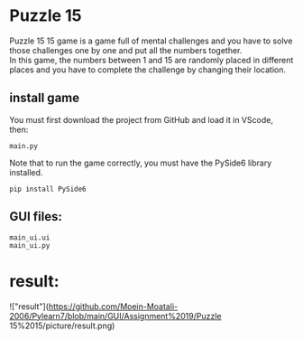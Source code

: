 # Puzzle 15
Puzzle 15 15 game is a game full of mental challenges and you have to solve those challenges one by one and put all the numbers together.\
In this game, the numbers between 1 and 15 are randomly placed in different places and you have to complete the challenge by changing their location.
## install game
You must first download the project from GitHub and load it in VScode, then:
```
main.py 
```
Note that to run the game correctly, you must have the PySide6 library installed.
```
pip install PySide6
```

## GUI files:
```
main_ui.ui
main_ui.py
```
# result:
!["result"](https://github.com/Moein-Moatali-2006/Pylearn7/blob/main/GUI/Assignment%2019/Puzzle 15%2015/picture/result.png)

